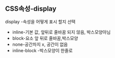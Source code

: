 ## CSS속성-display

display -속성을 어떻게 표시 할지 선택

- inline-기본 값, 앞뒤로 줄바꿈 되지 않음, 박스모양아님
- block-요소 앞 뒤로 줄바꿈,박스모양
- none-공간차지 x, 공간이 없음
- inline-block -박스모양이  한줄로